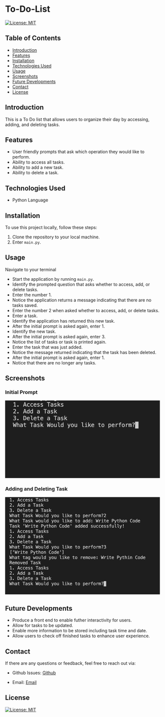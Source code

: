 # To-Do-List

[![License: MIT](https://img.shields.io/badge/License-MIT-yellow.svg)](https://opensource.org/licenses/MIT)

## Table of Contents

* [Introduction](#introduction)
* [Features](#features)
* [Installation](#installation)
* [Technologies Used](#technologies-used)
* [Usage](#usage)
* [Screenshots](#screenshots)
* [Future Developments](#future-developments)
* [Contact](#contact)
* [License](#license)

## Introduction

This is a To Do list that allows users to organize their day by accessing, adding, and deleting tasks.

## Features

* User friendly prompts that ask which operation they would like to perform.
* Ability to access all tasks.
* Ability to add a new task.
* Ability to delete a task.

## Technologies Used

* Python Language

## Installation

To use this project locally, follow these steps:

1. Clone the repository to your local machine.
2. Enter `main.py`.

## Usage

Navigate to your terminal

* Start the application by running `main.py`.
* Identify the prompted question that asks whether to access, add, or delete tasks.
* Enter the number 1.
* Notice the application returns a message indicating that there are no tasks saved.
* Enter the number 2 when asked whether to access, add, or delete tasks.
* Enter a task.
* Identify the application has returned this new task.
* After the initial prompt is asked again, enter 1.
* Identify the new task.
* After the initial prompt is asked again, enter 3.
* Notice the list of tasks or task is printed again.
* Enter the task that was just added.
* Notice the message returned indicating that the task has been deleted.
* After the initial prompt is asked again, enter 1.
* Notice that there are no longer any tasks. 

## Screenshots

### Initial Prompt

![Screenshot 1](./images/screen1.png)

### Adding and Deleting Task

![Screenshot 2](./images/screen2.png)

## Future Developments

- Produce a front end to enable futher interactivity for users.
- Allow for tasks to be updated.
- Enable more information to be stored including task time and date.
- Allow users to check off finished tasks to enhance user experience.

## Contact

If there are any questions or feedback, feel free to reach out via: 

* Github Issues: [Github](http://Github.com/Taylor-Brandon)

* Email: [Email](mailto://taylorbrandon.dev@gmail.com)

## License

[![License: MIT](https://img.shields.io/badge/License-MIT-yellow.svg)](https://opensource.org/licenses/MIT)